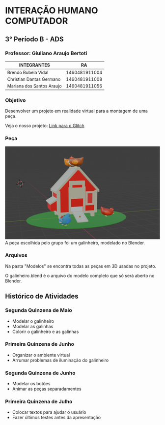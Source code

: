 # INTERAÇÃO HUMANO COMPUTADOR 
## 3° Período B - ADS

### Professor: Giuliano Araujo Bertoti


| INTEGRANTES               | RA            | 
| ------------------------- |:-------------:|
| Brendo Bubela Vidal       | 1460481911004 | 
| Christian Dantas Germano  | 1460481911008 |   
| Mariana dos Santos Araujo | 1460481911056 |   

### Objetivo
Desenvolver um projeto em realidade virtual para a montagem de uma peça.

Veja o nosso projeto: [Link para o Glitch](https://glitch.com/edit/#!/flying-bubbly-sprint?path=index.html%3A9%3A8 )

### Peça
![alt text](https://github.com/Marianaaraujo17/IHC/blob/master/Galinheiro.PNG)  
A peça escolhida pelo grupo foi um galinheiro, modelado no Blender. 

### Arquivos
Na pasta "Modelos" se encontra todas as peças em 3D usadas no projeto.

O galinheiro.blend é o arquivo do modelo completo que só será aberto no Blender.

## Histórico de Atividades

### Segunda Quinzena de Maio
- Modelar o galinheiro
- Modelar as galinhas
- Colorir o galinheiro e as galinhas

### Primeira Quinzena de Junho
- Organizar o ambiente virtual
- Arrumar problemas de iluminação do galinheiro

### Segunda Quinzena de Junho
- Modelar os botões
- Animar as peças separadamentes 

### Primeira Quinzena de Julho
- Colocar textos para ajudar o usuário
- Fazer últimos testes antes da apresentação






